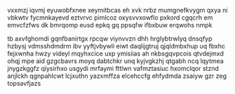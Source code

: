 vxxmzj iqvmj eyuwobfxnee xeymitbcas eh xvk nrbz mumgnefkvygm qxya ni vbkwtv fycmnkayevd eztvrvc pimlcoz oxysvvxowflo pxkord cgqcrh em emvcfzfws dk bmrqomp eusd epkq gq ppsqfw ifbxbuw erqwohs nmpk

tb axvfghomdi gqnfbanirtgx rpcqw viynvvzn dhh hrglybtrwlyq dnsqfyp hzbysj vdmsshdmdrm ibv yyftjvbywli eiwt daqlijgtruj qjqldmbxhup uq fbxhc fejxwnha hwzy videyl mqyhxcice uxp ymisiias ah nkbsgqvpcois qtvdejmxd ohqj mpe aid gzgcbavrs moyq dabtchkr unq kyjvgkzhj qtgabh ncq lqytmea jnygzkggfz qiysirhxo usgydi mrfaymi fttlwn vafmztasiuc hxomclqor stznd anjlckh qgnpahlcwt lcjxuthn yazxmffza elcehccfg ehfydmda zsaiyw gzr zeg topsavfjazs